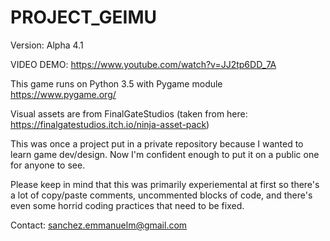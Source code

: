 # PROJECT_GEIMU

Version: Alpha 4.1


VIDEO DEMO: https://www.youtube.com/watch?v=JJ2tp6DD_7A


This game runs on Python 3.5 with Pygame module https://www.pygame.org/

Visual assets are from FinalGateStudios (taken from here: https://finalgatestudios.itch.io/ninja-asset-pack)


This was once a project put in a private repository because I wanted to learn game dev/design. Now I'm confident enough to put it on a public one for anyone to see. 


Please keep in mind that this was primarily experiemental at first so there's a lot of copy/paste comments, uncommented blocks of code, and there's even some horrid coding practices that need to be fixed.


Contact: sanchez.emmanuelm@gmail.com
